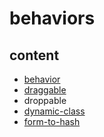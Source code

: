# behaviors

## content
* [behavior](/docs/behaviors/behavior.md)
* [draggable](/docs/behaviors/draggable.md)
* droppable
* [dynamic-class](/docs/behaviors/dynamic-class.md)
* [form-to-hash](/docs/behaviors/form-to-hash.md)
